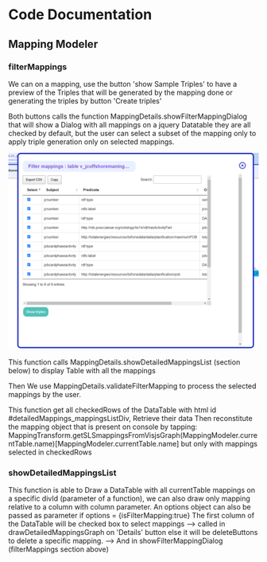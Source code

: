 # Code Documentation

## Mapping Modeler

### filterMappings



We can on a mapping, use the button 'show Sample Triples' to have a preview of the Triples that will be generated by the mapping done or generating the triples by button 'Create triples'

Both buttons calls the function MappingDetails.showFilterMappingDialog that will show a Dialog with all mappings on a jquery Datatable they are all checked by default, but the user can select a subset of the mapping only to apply triple generation only on selected mappings.

![alt text](image.png)

This function calls MappingDetails.showDetailedMappingsList (section below) to display Table with all the mappings 

Then We use MappingDetails.validateFilterMapping to process the selected mappings by the user.

This function get all checkedRows of the DataTable with html id #detailedMappings_mappingsListDiv,
Retrieve their data 
Then reconstitute the mapping object that is present on console by tapping:
MappingTransform.getSLSmappingsFromVisjsGraph(MappingModeler.currentTable.name)[MappingModeler.currentTable.name]
but only with mappings selected in checkedRows

### showDetailedMappingsList 

This function is able to Draw a DataTable with all currentTable mappings on a specific divId (parameter of a function),
we can also draw only mapping relative to a column with column parameter.
An options object can also be passed as parameter 
if options = {isFilterMapping:true}
The first column of the DataTable will be checked box to select mappings --> called in drawDetailedMappingsGraph on 'Details' button
else it will be deleteButtons to delete a specific mapping. --> And in showFilterMappingDialog (filterMappings section above)



